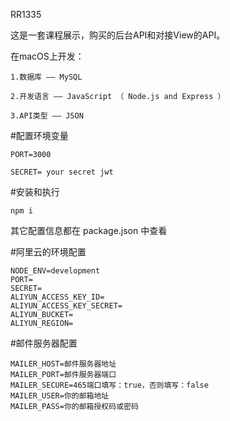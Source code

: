 RR1335 

这是一套课程展示，购买的后台API和对接View的API。

在macOS上开发：

    1.数据库 —— MySQL

    2.开发语言 —— JavaScript （ Node.js and Express ）

    3.API类型 —— JSON


#配置环境变量

    PORT=3000

    SECRET= your secret jwt 

#安装和执行

    npm i 

其它配置信息都在 package.json 中查看

#阿里云的环境配置

    NODE_ENV=development
    PORT=
    SECRET=
    ALIYUN_ACCESS_KEY_ID=
    ALIYUN_ACCESS_KEY_SECRET=
    ALIYUN_BUCKET=
    ALIYUN_REGION=

#邮件服务器配置

    MAILER_HOST=邮件服务器地址
    MAILER_PORT=邮件服务器端口
    MAILER_SECURE=465端口填写：true，否则填写：false
    MAILER_USER=你的邮箱地址
    MAILER_PASS=你的邮箱授权码或密码
